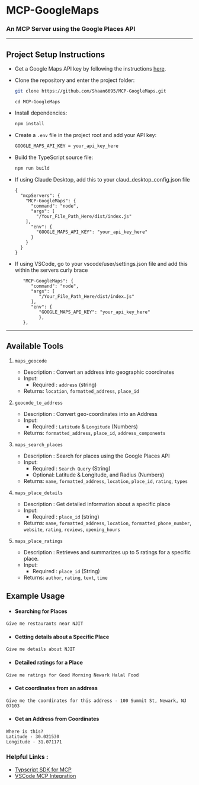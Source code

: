 # MCP-GoogleMaps
### An MCP Server using the Google Places API
----------
## Project Setup Instructions


* Get a Google Maps API key by following the instructions [here](https://developers.google.com/maps/documentation/javascript/get-api-key#create-api-keys).

* Clone the repository and enter the project folder:
   ```bash
   git clone https://github.com/Shaan6695/MCP-GoogleMaps.git
   ```
   ```
   cd MCP-GoogleMaps
   ```
* Install dependencies:
   ```bash
   npm install
   ```
* Create a `.env` file in the project root and add your API key:
   ```bash
   GOOGLE_MAPS_API_KEY = your_api_key_here  
   ```
* Build the TypeScript source file:
   ```bash
   npm run build
   ```
* If using Claude Desktop, add this to your claud_desktop_config.json file
  ```
  {
    "mcpServers": {
      "MCP-GoogleMaps": {
        "command": "node",
        "args": [
          "/Your_File_Path_Here/dist/index.js"
      ],
        "env": {
          "GOOGLE_MAPS_API_KEY": "your_api_key_here"
        }
      }
    }
  }

* If using VSCode, go to your vscode/user/settings.json file and add this within the servers curly brace 
   ```      
      "MCP-GoogleMaps": {
         "command": "node",
         "args": [
            "/Your_File_Path_Here/dist/index.js"
         ],
         "env": {
            "GOOGLE_MAPS_API_KEY": "your_api_key_here"
            },
      },
   ```

----------
## Available Tools

1. `maps_geocode`

   - Description : Convert an address into geographic coordinates
   - Input:
       - Required : `address` (string)
   - Returns: `location`, `formatted_address`, `place_id`
  
2. `geocode_to_address`

   - Description : Convert geo-coordinates into an Address
   - Input:
       - Required : `Latitude` & `Longitude` (Numbers)  
   - Returns: `formatted_address`, `place_id`, `address_components`
  
3. `maps_search_places`

   - Description : Search for places using the Google Places API
   - Input:
       - Required : `Search Query` (String)
       - Optional: Latitude & Longitude, and Radius (Numbers)
   - Returns: `name`, `formatted_address`, `location`, `place_id`, `rating`, `types`
  
4. `maps_place_details`

   - Description : Get detailed information about a specific place
   - Input:
       - Required : `place_id` (string)
   - Returns: `name`, `formatted_address`, `location`, `formatted_phone_number`, `website`, `rating`, `reviews`, `opening_hours`
  
5. `maps_place_ratings`

   - Description : Retrieves and summarizes up to 5 ratings for a specific place.
   - Input:
       - Required : `place_id` (String)
   - Returns: `author`, `rating`, `text`, `time`
  
## Example Usage
* #### Searching for Places
```
Give me restaurants near NJIT
```
* #### Getting details about a Specific Place
```
Give me details about NJIT
```
* #### Detailed ratings for a Place
```
Give me ratings for Good Morning Newark Halal Food
```
* #### Get coordinates from an address
```
Give me the coordinates for this address - 100 Summit St, Newark, NJ 07103
```
* #### Get an Address from Coordinates
```
Where is this? 
Latitude - 30.021530 
Longitude - 31.071171
```

### Helpful Links :
* [Typscript SDK for MCP](https://github.com/modelcontextprotocol/typescript-sdk)
* [VSCode MCP Integration](https://code.visualstudio.com/docs/copilot/chat/mcp-servers)

